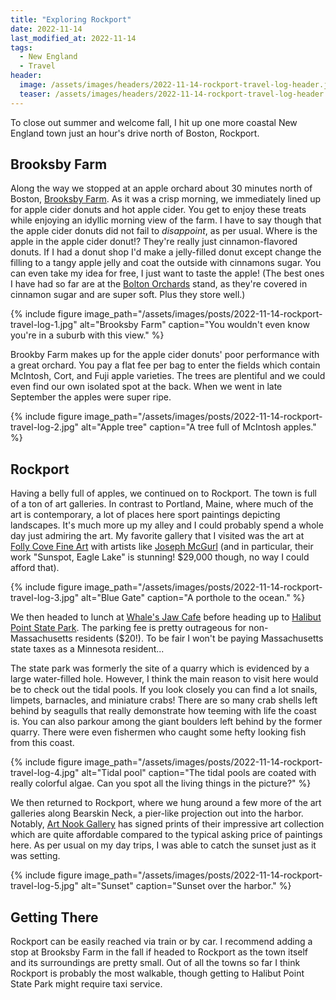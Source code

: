 ```yaml
---
title: "Exploring Rockport"
date: 2022-11-14
last_modified_at: 2022-11-14
tags:
  - New England
  - Travel
header:
  image: /assets/images/headers/2022-11-14-rockport-travel-log-header.jpg
  teaser: /assets/images/headers/2022-11-14-rockport-travel-log-header.jpg
---
```


To close out summer and welcome fall, I hit up one more coastal New England town just an hour's drive north of Boston, Rockport.

## Brooksby Farm

Along the way we stopped at an apple orchard about 30 minutes north of Boston, [Brooksby Farm](https://brooksbyfarm.org/). As it was a crisp morning, we immediately lined up for apple cider donuts and hot apple cider. You get to enjoy these treats while enjoying an idyllic morning view of the farm. I have to say though that the apple cider donuts did not fail to _disappoint_, as per usual. Where is the apple in the apple cider donut!? They're really just cinnamon-flavored donuts. If I had a donut shop I'd make a jelly-filled donut except change the filling to a tangy apple jelly and coat the outside with cinnamons sugar. You can even take my idea for free, I just want to taste the apple! (The best ones I have had so far are at the [Bolton Orchards](https://boltonorchards.co/) stand, as they're covered in cinnamon sugar and are super soft. Plus they store well.)

{% include figure image_path="/assets/images/posts/2022-11-14-rockport-travel-log-1.jpg" alt="Brooksby Farm" caption="You wouldn't even know you're in a suburb with this view." %}

Brookby Farm makes up for the apple cider donuts' poor performance with a great orchard. You pay a flat fee per bag to enter the fields which contain McIntosh, Cort, and Fuji apple varieties. The trees are plentiful and we could even find our own isolated spot at the back. When we went in late September the apples were super ripe.

{% include figure image_path="/assets/images/posts/2022-11-14-rockport-travel-log-2.jpg" alt="Apple tree" caption="A tree full of McIntosh apples." %}

## Rockport

Having a belly full of apples, we continued on to Rockport. The town is full of a ton of art galleries. In contrast to Portland, Maine, where much of the art is contemporary, a lot of places here sport paintings depicting landscapes. It's much more up my alley and I could probably spend a whole day just admiring the art. My favorite gallery that I visited was the art at [Folly Cove Fine Art](https://www.follycovefineart.com/) with artists like [Joseph McGurl](https://www.josephmcgurl.com/) (and in particular, their work "Sunspot, Eagle Lake" is stunning! $29,000 though, no way I could afford that). 

{% include figure image_path="/assets/images/posts/2022-11-14-rockport-travel-log-3.jpg" alt="Blue Gate" caption="A porthole to the ocean." %}

We then headed to lunch at [Whale's Jaw Cafe](https://www.whalesjawcafe.com/) before heading up to [Halibut Point State Park](https://www.mass.gov/locations/halibut-point-state-park). The parking fee is pretty outrageous for non-Massachusetts residents ($20!). To be fair I won't be paying Massachusetts state taxes as a Minnesota resident...

The state park was formerly the site of a quarry which is evidenced by a large water-filled hole. However, I think the main reason to visit here would be to check out the tidal pools. If you look closely you can find a lot snails, limpets, barnacles, and miniature crabs! There are so many crab shells left behind by seagulls that really demonstrate how teeming with life the coast is. You can also parkour among the giant boulders left behind by the former quarry. There were even fishermen who caught some hefty looking fish from this coast.

{% include figure image_path="/assets/images/posts/2022-11-14-rockport-travel-log-4.jpg" alt="Tidal pool" caption="The tidal pools are coated with really colorful algae. Can you spot all the living things in the picture?" %}

We then returned to Rockport, where we hung around a few more of the art galleries along Bearskin Neck, a pier-like projection out into the harbor. Notably, [Art Nook Gallery](https://www.art-nook.com/) has signed prints of their impressive art collection which are quite affordable compared to the typical asking price of paintings here. As per usual on my day trips, I was able to catch the sunset just as it was setting.

{% include figure image_path="/assets/images/posts/2022-11-14-rockport-travel-log-5.jpg" alt="Sunset" caption="Sunset over the harbor." %}

## Getting There

Rockport can be easily reached via train or by car. I recommend adding a stop at Brooksby Farm in the fall if headed to Rockport as the town itself and its surroundings are pretty small. Out of all the towns so far I think Rockport is probably the most walkable, though getting to Halibut Point State Park might require taxi service.

